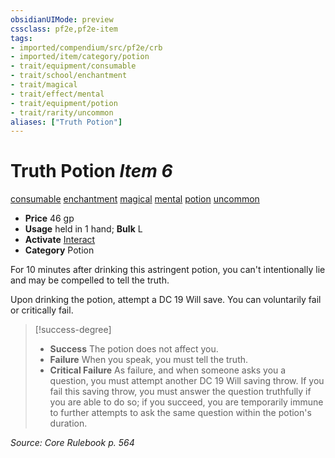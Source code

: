 ```yaml
---
obsidianUIMode: preview
cssclass: pf2e,pf2e-item
tags:
- imported/compendium/src/pf2e/crb
- imported/item/category/potion
- trait/equipment/consumable
- trait/school/enchantment
- trait/magical
- trait/effect/mental
- trait/equipment/potion
- trait/rarity/uncommon
aliases: ["Truth Potion"]
---
```

# Truth Potion *Item 6*  
[consumable](consumable.md)  [enchantment](enchantment.md)  [magical](magical.md)  [mental](mental.md)  [potion](potion.md)  [uncommon](uncommon.md)  

- **Price** 46 gp
- **Usage** held in 1 hand; **Bulk** L
- **Activate** [Interact](interact.md)
- **Category** Potion

For 10 minutes after drinking this astringent potion, you can't intentionally lie and may be compelled to tell the truth.

Upon drinking the potion, attempt a DC 19 Will save. You can voluntarily fail or critically fail.

> [!success-degree] 
> - **Success** The potion does not affect you.
> - **Failure** When you speak, you must tell the truth.
> - **Critical Failure** As failure, and when someone asks you a question, you must attempt another DC 19 Will saving throw. If you fail this saving throw, you must answer the question truthfully if you are able to do so; if you succeed, you are temporarily immune to further attempts to ask the same question within the potion's duration.

*Source: Core Rulebook p. 564*
